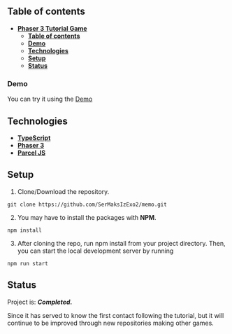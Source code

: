 ## **Table of contents**

- [**Phaser 3 Tutorial Game**](#phaser-3-tutorial-game)
  - [**Table of contents**](#table-of-contents)
  - [**Demo**](#demo)
  - [**Technologies**](#technologies)
  - [**Setup**](#setup)
  - [**Status**](#status)


### **Demo**

You can try it using the [Demo](https://sermaksizexo2.github.io/start-game-for-phaser/)

## **Technologies**

- [**TypeScript**](https://www.typescriptlang.org/)
- [**Phaser 3**](https://phaser.io/)
- [**Parcel JS**](https://parceljs.org/)

## **Setup**

1. Clone/Download the repository.

```console
git clone https://github.com/SerMaksIzExo2/memo.git
```

2. You may have to install the packages with **NPM**.

```console
npm install
```

3. After cloning the repo, run npm install from your project directory. Then, you can start the local development server by running 

```console
npm run start
```


## **Status**

Project is: **_Completed._**

Since it has served to know the first contact following the tutorial, but it will continue to be improved through new repositories making other games.

